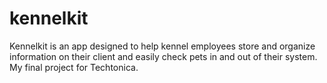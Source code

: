 # kennelkit

Kennelkit is an app designed to help kennel employees store and organize information on their client and easily check pets in and out of their system. My final project for Techtonica. 